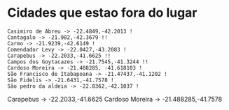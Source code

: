 # Cidades que estao fora do lugar

    Casimiro de Abreu -> -22.4849,-42.2013 !
    Cantagalo -> -21.982,-42.3679 !!
    Carmo -> -21.9239,-42.6149 !
    Comendador Levy -> -22.0427,-43.2083 !
    Carapebus -> -22.2033,-41.6625 !!
    Campos dos Goytacazes -> -21.7545,-41.3244 !! 
    Cardoso Moreira -> -21.488285, -41.618103 !
    São Francisco de Itabapoana -> -21.47437,-41.1202 !
    São Fidelis -> -21.6431,-41.7578 !
    São pedro da aldeia -> -22.8362,-42.1037 !

Carapebus -> -22.2033,-41.6625
Cardoso Moreira -> -21.488285,-41.7578